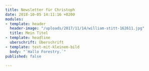 ```yaml
---
title: Newsletter für Christoph
date: 2018-10-05 14:11:16 +0200
modules:
- template: header
  header-image: "/uploads/2017/11/14/william-stitt-162611.jpg"
  title: Mein Titel
- template: headline
  uberschrift: Überschrift
- template: text-mit-kleinem-bild
  body: "`Hallo Forestry.`"
published: false

---
```

